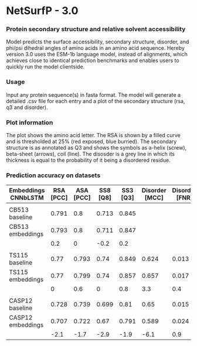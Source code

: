 # NetSurfP - 3.0

### Protein secondary structure and relative solvent accessibility

Model predicts the surface accessibility, secondary structure, disorder, and phi/psi dihedral angles of amino acids in an amino acid sequence. Hereby version 3.0 uses the ESM-1b language model, instead of alignments, which achieves close to identical prediction benchmarks and enables users to quickly run the model clientside.

### Usage

Input any protein sequence(s) in fasta format. The model will generate a detailed .csv file for each entry and a plot of the secondary structure (rsa, q3 and disorder).

### Plot information

The plot shows the amino acid letter. The RSA is shown by a filled curve and is thresholded at 25% (red exposed, blue burried). The secondary structure is as annotated as Q3 and shows the symbols as a-helix (screw), beta-sheet (arrows), coil (line). The disosder is a grey line in which its thickness is equal to the probability of it being a disordered residue.

### Prediction accuracy on datasets

| Embeddings  CNNbLSTM | RSA [PCC] | ASA [PCC] | SS8 [Q8] | SS3 [Q3] | Disorder [MCC] | Disorder [FNR] | Phi [MAE] | Psi [MAE] |
| -------------------- | --------- | --------- | -------- | -------- | -------------- | -------------- | --------- | --------- |
|                      |           |           |          |          |                |                |           |           |
| CB513 baseline       | 0.791     | 0.8       | 0.713    | 0.845    |                |                | 20.35     | 29        |
| CB513 embeddings     | 0.793     | 0.8       | 0.711    | 0.847    |                |                | 20.2      | 29.25     |
|                      | 0.2       | 0         | -0.2     | 0.2      |                |                | 0.15      | -0.25     |
|                      |           |           |          |          |                |                |           |           |
| TS115 baseline       | 0.77      | 0.793     | 0.74     | 0.849    | 0.624          | 0.013          | 17.4      | 26.8      |
| TS115 embeddings     | 0.77      | 0.799     | 0.74     | 0.857    | 0.657          | 0.017          | 17.2      | 25.8      |
|                      | 0         | 0.6       | 0        | 0.8      | 3.3            | 0.4            | 0.2       | 1         |
|                      |           |           |          |          |                |                |           |           |
| CASP12 baseline      | 0.728     | 0.739     | 0.699    | 0.81     | 0.65           | 0.015          | 20.9      | 32.8      |
| CASP12 embeddings    | 0.707     | 0.722     | 0.67     | 0.791    | 0.589          | 0.024          | 21.32     | 33.64     |
|                      | -2.1      | -1.7      | -2.9     | -1.9     | -6.1           | 0.9            | -0.42     | -0.84     |